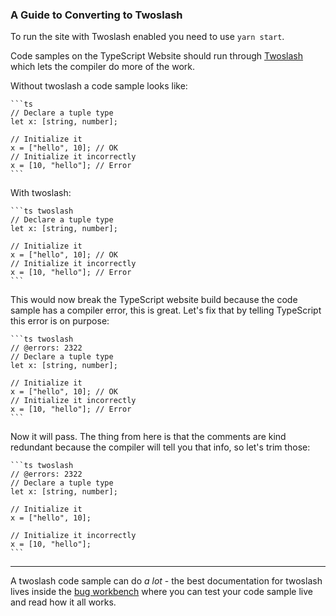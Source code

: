 ### A Guide to Converting to Twoslash

To run the site with Twoslash enabled you need to use `yarn start`.

Code samples on the TypeScript Website should run through [Twoslash](https://github.com/microsoft/TypeScript-Website/tree/v2/packages/ts-twoslasher#typescript-twoslash) which lets the compiler do more of the work.

Without twoslash a code sample looks like:

````
```ts
// Declare a tuple type
let x: [string, number];

// Initialize it
x = ["hello", 10]; // OK
// Initialize it incorrectly
x = [10, "hello"]; // Error
```
````

With twoslash:

````
```ts twoslash
// Declare a tuple type
let x: [string, number];

// Initialize it
x = ["hello", 10]; // OK
// Initialize it incorrectly
x = [10, "hello"]; // Error
```
````

This would now break the TypeScript website build because the code sample has a compiler error, this is great. Let's fix that by telling TypeScript this error is on purpose:

````
```ts twoslash
// @errors: 2322
// Declare a tuple type
let x: [string, number];

// Initialize it
x = ["hello", 10]; // OK
// Initialize it incorrectly
x = [10, "hello"]; // Error
```
````

Now it will pass. The thing from here is that the comments are kind redundant because the compiler will tell you that info, so let's trim those:

````
```ts twoslash
// @errors: 2322
// Declare a tuple type
let x: [string, number];

// Initialize it
x = ["hello", 10];

// Initialize it incorrectly
x = [10, "hello"];
```
````

---

A twoslash code sample can do _a lot_ - the best documentation for twoslash lives inside the [bug workbench](https://www.staging-typescript.org/dev/bug-workbench) where you can test your code sample live and read how it all works.
